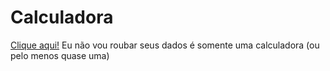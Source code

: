 # Calculadora
[Clique aqui!](https://gabrielgoncalvesbr.github.io/Calculadora/) Eu não vou roubar seus dados é somente uma calculadora (ou pelo menos quase uma)

